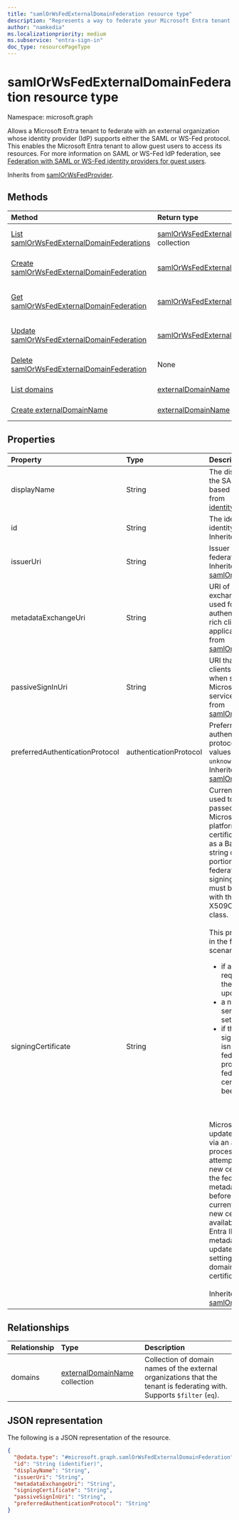 ```yaml
---
title: "samlOrWsFedExternalDomainFederation resource type"
description: "Represents a way to federate your Microsoft Entra tenant with an external organization whose identity provider supports the SAML or WS-Fed protocol."
author: "namkedia"
ms.localizationpriority: medium
ms.subservice: "entra-sign-in"
doc_type: resourcePageType
---
```


# samlOrWsFedExternalDomainFederation resource type

Namespace: microsoft.graph

Allows a Microsoft Entra tenant to federate with an external organization whose identity provider (IdP) supports either the SAML or WS-Fed protocol. This enables the Microsoft Entra tenant to allow guest users to access its resources. For more information on SAML or WS-Fed IdP federation, see [Federation with SAML or WS-Fed identity providers for guest users](/azure/active-directory/external-identities/direct-federation).

Inherits from [samlOrWsFedProvider](../resources/samlorwsfedprovider.md).

## Methods
|Method|Return type|Description|
|:---|:---|:---|
|[List samlOrWsFedExternalDomainFederations](../api/samlorwsfedexternaldomainfederation-list.md)|[samlOrWsFedExternalDomainFederation](../resources/samlorwsfedexternaldomainfederation.md) collection|Get a list of the [samlOrWsFedExternalDomainFederation](../resources/samlorwsfedexternaldomainfederation.md) objects and their properties.|
|[Create samlOrWsFedExternalDomainFederation](../api/samlorwsfedexternaldomainfederation-post.md)|[samlOrWsFedExternalDomainFederation](../resources/samlorwsfedexternaldomainfederation.md)|Create a new [samlOrWsFedExternalDomainFederation](../resources/samlorwsfedexternaldomainfederation.md) object.|
|[Get samlOrWsFedExternalDomainFederation](../api/samlorwsfedexternaldomainfederation-get.md)|[samlOrWsFedExternalDomainFederation](../resources/samlorwsfedexternaldomainfederation.md)|Read the properties and relationships of a [samlOrWsFedExternalDomainFederation](../resources/samlorwsfedexternaldomainfederation.md) object.|
|[Update samlOrWsFedExternalDomainFederation](../api/samlorwsfedexternaldomainfederation-update.md)|[samlOrWsFedExternalDomainFederation](../resources/samlorwsfedexternaldomainfederation.md)|Update the properties of a [samlOrWsFedExternalDomainFederation](../resources/samlorwsfedexternaldomainfederation.md) object.|
|[Delete samlOrWsFedExternalDomainFederation](../api/samlorwsfedexternaldomainfederation-delete.md)|None|Deletes a [samlOrWsFedExternalDomainFederation](../resources/samlorwsfedexternaldomainfederation.md) object.|
|[List domains](../api/samlorwsfedexternaldomainfederation-list-domains.md)|[externalDomainName](../resources/externaldomainname.md) collection|Get the externalDomainName resources from the domains navigation property.|
|[Create externalDomainName](../api/samlorwsfedexternaldomainfederation-post-domains.md)|[externalDomainName](../resources/externaldomainname.md)|Create a new externalDomainName object.|

## Properties
|Property|Type|Description|
|:---|:---|:---|
|displayName|String|The display name of the SAML or WS-Fed based IdP. Inherited from [identityProviderBase](../resources/identityproviderbase.md).|
|id|String|The identifier of the identity provider. Inherited from [entity](../resources/entity.md).|
|issuerUri|String|Issuer URI of the federation server. Inherited from [samlOrWsFedProvider](../resources/samlorwsfedprovider.md).|
|metadataExchangeUri|String|URI of the metadata exchange endpoint used for authentication from rich client applications. Inherited from [samlOrWsFedProvider](../resources/samlorwsfedprovider.md).|
|passiveSignInUri|String|URI that web-based clients are directed to when signing in to Microsoft Entra services. Inherited from [samlOrWsFedProvider](../resources/samlorwsfedprovider.md).|
|preferredAuthenticationProtocol|authenticationProtocol|Preferred authentication protocol. The possible values are: `wsFed`, `saml`, `unknownFutureValue`. Inherited from [samlOrWsFedProvider](../resources/samlorwsfedprovider.md).|
|signingCertificate|String|Current certificate used to sign tokens passed to the Microsoft identity platform. The certificate is formatted as a Base64 encoded string of the public portion of the federated IdP's token signing certificate and must be compatible with the X509Certificate2 class.  <br/><br/> This property is used in the following scenarios: <ul><li> if a rollover is required outside of the autorollover update <li>a new federation service is being set up <li> if the new token signing certificate isn't present in the federation properties after the federation service certificate has been updated. </ul> <br/><br/> Microsoft Entra ID updates certificates via an autorollover process in which it attempts to retrieve a new certificate from the federation service metadata, 30 days before expiry of the current certificate. If a new certificate isn't available, Microsoft Entra ID monitors the metadata daily and will update the federation settings for the domain when a new certificate is available. <br/><br/> Inherited from [samlOrWsFedProvider](../resources/samlorwsfedprovider.md).|

## Relationships
|Relationship|Type|Description|
|:---|:---|:---|
|domains|[externalDomainName](../resources/externaldomainname.md) collection|Collection of domain names of the external organizations that the tenant is federating with. Supports `$filter` (`eq`).|

## JSON representation
The following is a JSON representation of the resource.
<!-- {
  "blockType": "resource",
  "keyProperty": "id",
  "@odata.type": "microsoft.graph.samlOrWsFedExternalDomainFederation",
  "baseType": "microsoft.graph.samlOrWsFedProvider",
  "openType": false
}
-->
``` json
{
  "@odata.type": "#microsoft.graph.samlOrWsFedExternalDomainFederation",
  "id": "String (identifier)",
  "displayName": "String",
  "issuerUri": "String",
  "metadataExchangeUri": "String",
  "signingCertificate": "String",
  "passiveSignInUri": "String",
  "preferredAuthenticationProtocol": "String"
}
```
